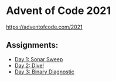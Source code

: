 # Advent of Code 2021
https://adventofcode.com/2021

## Assignments:
- [Day 1: Sonar Sweep](1)
- [Day 2: Dive!](2)
- [Day 3: Binary Diagnostic](3)